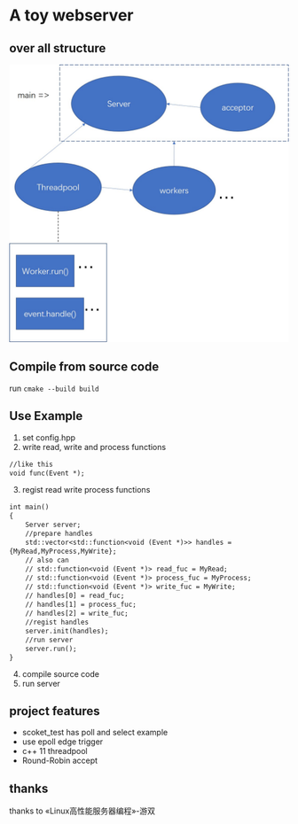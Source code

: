 # A toy webserver
## over all structure
![](https://github.com/llz-lian/myserver/blob/master/imgs/server.jpg)

## Compile from source code
run ```cmake --build build```
## Use Example
1. set config.hpp
2. write read, write and process functions
```
//like this
void func(Event *);
```
3. regist read write process functions 
```
int main()
{
    Server server;
    //prepare handles
    std::vector<std::function<void (Event *)>> handles = {MyRead,MyProcess,MyWrite};
    // also can
    // std::function<void (Event *)> read_fuc = MyRead;
    // std::function<void (Event *)> process_fuc = MyProcess;
    // std::function<void (Event *)> write_fuc = MyWrite;
    // handles[0] = read_fuc;
    // handles[1] = process_fuc;
    // handles[2] = write_fuc;
    //regist handles
    server.init(handles);
    //run server
    server.run();
}
```
4. compile source code
5. run server
## project features
* scoket_test has poll and select example
* use epoll edge trigger
* c++ 11 threadpool
* Round-Robin accept
## thanks
thanks to &laquo;Linux高性能服务器编程&raquo;-游双